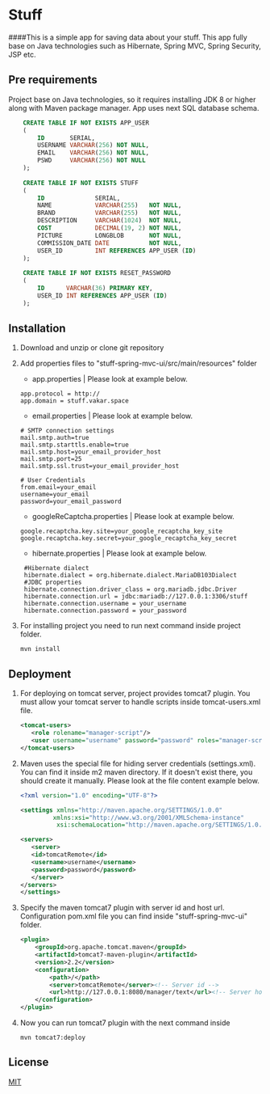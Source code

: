 # Stuff

####This is a simple app for saving data about your stuff. This app fully base on Java technologies such as Hibernate, Spring MVC, Spring Security, JSP etc.

## Pre requirements

Project base on Java technologies, so it requires installing JDK 8 
or higher along with Maven package manager. App uses next SQL database schema.
```sql
    CREATE TABLE IF NOT EXISTS APP_USER
    (
        ID       SERIAL,
        USERNAME VARCHAR(256) NOT NULL,
        EMAIL    VARCHAR(256) NOT NULL,
        PSWD     VARCHAR(256) NOT NULL
    );
    
    CREATE TABLE IF NOT EXISTS STUFF
    (
        ID              SERIAL,
        NAME            VARCHAR(255)   NOT NULL,
        BRAND           VARCHAR(255)   NOT NULL,
        DESCRIPTION     VARCHAR(1024)  NOT NULL,
        COST            DECIMAL(19, 2) NOT NULL,
        PICTURE         LONGBLOB       NOT NULL,
        COMMISSION_DATE DATE           NOT NULL,
        USER_ID         INT REFERENCES APP_USER (ID)
    );
    
    CREATE TABLE IF NOT EXISTS RESET_PASSWORD
    (
        ID      VARCHAR(36) PRIMARY KEY,
        USER_ID INT REFERENCES APP_USER (ID)
    );      
```

## Installation

1. Download and unzip or clone git repository
1. Add properties files to "stuff-spring-mvc-ui/src/main/resources" folder
    - app.properties | Please look at example below.
    ```properties
    app.protocol = http://
    app.domain = stuff.vakar.space
    ```
    - email.properties | Please look at example below.
    ```properties
    # SMTP connection settings
    mail.smtp.auth=true
    mail.smtp.starttls.enable=true
    mail.smtp.host=your_email_provider_host
    mail.smtp.port=25
    mail.smtp.ssl.trust=your_email_provider_host

    # User Credentials
    from.email=your_email
    username=your_email
    password=your_email_password
    ```
    - googleReCaptcha.properties | Please look at example below.
    ```properties
    google.recaptcha.key.site=your_google_recaptcha_key_site
    google.recaptcha.key.secret=your_google_recaptcha_key_secret
    ```
   
    - hibernate.properties | Please look at example below.   
   ```properties
    #Hibernate dialect
    hibernate.dialect = org.hibernate.dialect.MariaDB103Dialect
    #JDBC properties
    hibernate.connection.driver_class = org.mariadb.jdbc.Driver
    hibernate.connection.url = jdbc:mariadb://127.0.0.1:3306/stuff
    hibernate.connection.username = your_username
    hibernate.connection.password = your_password
    ```
    
1. For installing project you need to run next command inside project folder.
    ```shell script
    mvn install
    ```

## Deployment

1. For deploying on tomcat server, project provides tomcat7 plugin.
You must allow your tomcat server to handle scripts inside tomcat-users.xml file.
    ```xml
    <tomcat-users>
       <role rolename="manager-script"/>
       <user username="username" password="password" roles="manager-script"/>
    </tomcat-users>
    ```     

1. Maven uses the special file for hiding server credentials (settings.xml). 
You can find it inside m2 maven directory. 
If it doesn't exist there, you should create it manually.
Please look at the file content example below.

    ```xml
    <?xml version="1.0" encoding="UTF-8"?>
    
    <settings xmlns="http://maven.apache.org/SETTINGS/1.0.0"
             xmlns:xsi="http://www.w3.org/2001/XMLSchema-instance"
              xsi:schemaLocation="http://maven.apache.org/SETTINGS/1.0.0 http://maven.apache.org/xsd/settings-1.0.0.xsd">
    
    <servers>
       <server>
       <id>tomcatRemote</id>
       <username>username</username>
       <password>password</password>
       </server>
    </servers>
    </settings>

    ```
 
 1. Specify the maven tomcat7 plugin with server id and host url. 
 Configuration pom.xml file you can find inside "stuff-spring-mvc-ui" folder.
    ```xml
    <plugin>
        <groupId>org.apache.tomcat.maven</groupId>
        <artifactId>tomcat7-maven-plugin</artifactId>
        <version>2.2</version>
        <configuration>
            <path>/</path>
            <server>tomcatRemote</server><!-- Server id -->
            <url>http://127.0.0.1:8080/manager/text</url><!-- Server host -->
        </configuration>
    </plugin>
    ```
    
 1. Now you can run tomcat7 plugin with the next command
 inside 
    ```shell script
    mvn tomcat7:deploy
    ```
    
## License

[MIT](https://choosealicense.com/licenses/mit/)